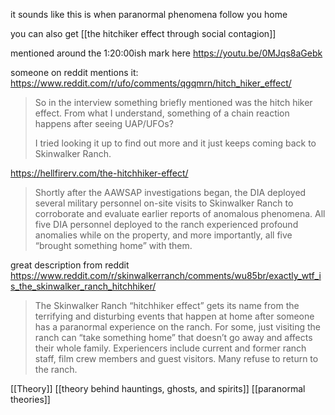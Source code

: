 it sounds like this is when paranormal phenomena follow you home

you can also get [[the hitchiker effect through social contagion]]


mentioned around the 1:20:00ish mark here
https://youtu.be/0MJqs8aGebk

someone on reddit mentions it: https://www.reddit.com/r/ufo/comments/qgqmrn/hitch_hiker_effect/
> So in the interview something briefly mentioned was the hitch hiker effect. From what I understand, something of a chain reaction happens after seeing UAP/UFOs?
>
> I tried looking it up to find out more and it just keeps coming back to Skinwalker Ranch.

https://hellfirerv.com/the-hitchhiker-effect/
> Shortly after the AAWSAP investigations began, the DIA deployed several military personnel on-site visits to Skinwalker Ranch to corroborate and evaluate earlier reports of anomalous phenomena. All five DIA personnel deployed to the ranch experienced profound anomalies while on the property, and more importantly, all five “brought something home” with them.

great description from reddit https://www.reddit.com/r/skinwalkerranch/comments/wu85br/exactly_wtf_is_the_skinwalker_ranch_hitchhiker/
> The Skinwalker Ranch “hitchhiker effect” gets its name from the terrifying and disturbing events that happen at home after someone has a paranormal experience on the ranch. For some, just visiting the ranch can “take something home” that doesn’t go away and affects their whole family. Experiencers include current and former ranch staff, film crew members and guest visitors. Many refuse to return to the ranch.


[[Theory]] [[theory behind hauntings, ghosts, and spirits]] [[paranormal theories]]